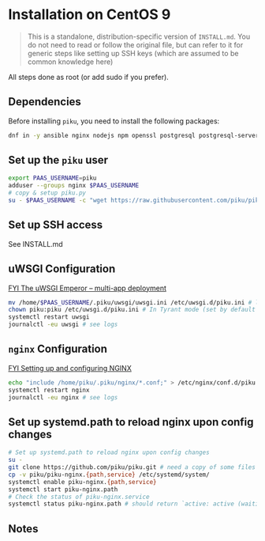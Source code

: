 # Installation on CentOS 9

> This is a standalone, distribution-specific version of `INSTALL.md`. You do not need to read or follow the original file, but can refer to it for generic steps like setting up SSH keys (which are assumed to be common knowledge here)

All steps done as root (or add sudo if you prefer).

## Dependencies

Before installing `piku`, you need to install the following packages:

```bash
dnf in -y ansible nginx nodejs npm openssl postgresql postgresql-server python3 uwsgi uwsgi-logger-file uwsgi-logger-systemd
```

## Set up the `piku` user

```bash
export PAAS_USERNAME=piku
adduser --groups nginx $PAAS_USERNAME
# copy & setup piku.py
su - $PAAS_USERNAME -c "wget https://raw.githubusercontent.com/piku/piku/master/piku.py && python3 ~/piku.py setup"
```

## Set up SSH access

See INSTALL.md

## uWSGI Configuration

[FYI The uWSGI Emperor – multi-app deployment](https://uwsgi-docs.readthedocs.io/en/latest/Emperor.html)

```bash
mv /home/$PAAS_USERNAME/.piku/uwsgi/uwsgi.ini /etc/uwsgi.d/piku.ini # linking alone increases the host attack service if one can get inside the piku user or one of its apps, so moving is safer
chown piku:piku /etc/uwsgi.d/piku.ini # In Tyrant mode (set by default in /etc/uwsgi.ini) the Emperor will run the vassal using the UID/GID of the vassal configuration file
systemctl restart uwsgi
journalctl -eu uwsgi # see logs
```

## `nginx` Configuration

[FYI Setting up and configuring NGINX](https://access.redhat.com/documentation/en-us/red_hat_enterprise_linux/9/html/deploying_web_servers_and_reverse_proxies/setting-up-and-configuring-nginx_deploying-web-servers-and-reverse-proxies)

```bash
echo "include /home/piku/.piku/nginx/*.conf;" > /etc/nginx/conf.d/piku.conf
systemctl restart nginx
journalctl -eu nginx # see logs
```

## Set up systemd.path to reload nginx upon config changes

```bash
# Set up systemd.path to reload nginx upon config changes
su -
git clone https://github.com/piku/piku.git # need a copy of some files
cp -v piku/piku-nginx.{path,service} /etc/systemd/system/
systemctl enable piku-nginx.{path,service}
systemctl start piku-nginx.path
# Check the status of piku-nginx.service
systemctl status piku-nginx.path # should return `active: active (waiting)`
```

## Notes



[uwsgi]: https://github.com/unbit/uwsgi

